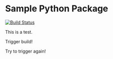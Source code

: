 # Sample Python Package

[![Build Status](https://travis-ci.org/paulhendricks/pyprofilr.png?branch=master)](https://travis-ci.org/paulhendricks/pyprofilr)

This is a test.

Trigger build!

Try to trigger again!